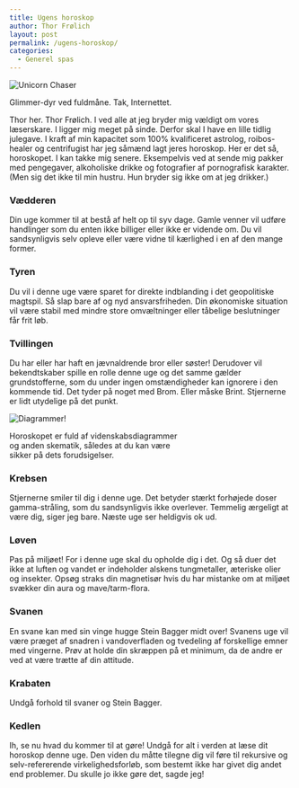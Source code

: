```yaml
---
title: Ugens horoskop
author: Thor Frølich
layout: post
permalink: /ugens-horoskop/
categories:
  - Generel spas
---
```

<div class="bitImage bitRight">
  <img src="http://www.abekat.net/wp-content/images/unicorn_chaser.gif" alt="Unicorn Chaser" /> </p> <p>
    Glimmer-dyr ved fuldmåne. Tak, Internettet.
  </p>
</div>

Thor her. Thor Frølich. I ved alle at jeg bryder mig vældigt om vores læserskare. I ligger mig meget på sinde. Derfor skal I have en lille tidlig julegave. I kraft af min kapacitet som 100% kvalificeret astrolog, roibos-healer og centrifugist har jeg såmænd lagt jeres horoskop. Her er det så, horoskopet. I kan takke mig senere. Eksempelvis ved at sende mig pakker med pengegaver, alkoholiske drikke og fotografier af pornografisk karakter. (Men sig det ikke til min hustru. Hun bryder sig ikke om at jeg drikker.)  
<!--more-->

### Vædderen

Din uge kommer til at bestå af helt op til syv dage. Gamle venner vil udføre handlinger som du enten ikke billiger eller ikke er vidende om. Du vil sandsynligvis selv opleve eller være vidne til kærlighed i en af den mange former.

### Tyren

Du vil i denne uge være sparet for direkte indblanding i det geopolitiske magtspil. Så slap bare af og nyd ansvarsfriheden. Din økonomiske situation vil være stabil med mindre store omvæltninger eller tåbelige beslutninger får frit løb.

### Tvillingen

Du har eller har haft en jævnaldrende bror eller søster! Derudover vil bekendtskaber spille en rolle denne uge og det samme gælder grundstofferne, som du under ingen omstændigheder kan ignorere i den kommende tid. Det tyder på noget med Brom. Eller måske Brint. Stjernerne er lidt utydelige på det punkt.

<div class="bitImage bitLeft" style="width: 300px;">
  <img src="http://www.abekat.net/wp-content/images/horoscope_01.gif" alt="Diagrammer!" /> </p> <p>
    Horoskopet er fuld af videnskabsdiagrammer og anden skematik, således at du kan være sikker på dets forudsigelser.
  </p>
</div>

### Krebsen

Stjernerne smiler til dig i denne uge. Det betyder stærkt forhøjede doser gamma-stråling, som du sandsynligvis ikke overlever. Temmelig ærgeligt at være dig, siger jeg bare. Næste uge ser heldigvis ok ud.

### Løven

Pas på miljøet! For i denne uge skal du opholde dig i det. Og så duer det ikke at luften og vandet er indeholder alskens tungmetaller, æteriske olier og insekter. Opsøg straks din magnetisør hvis du har mistanke om at miljøet svækker din aura og mave/tarm-flora.

### Svanen

En svane kan med sin vinge hugge Stein Bagger midt over! Svanens uge vil være præget af snadren i vandoverfladen og tvedeling af forskellige emner med vingerne. Prøv at holde din skræppen på et minimum, da de andre er ved at være trætte af din attitude.

### Krabaten

Undgå forhold til svaner og Stein Bagger.

### Kedlen

Ih, se nu hvad du kommer til at gøre! Undgå for alt i verden at læse dit horoskop denne uge. Den viden du måtte tilegne dig vil føre til rekursive og selv-refererende virkelighedsforløb, som bestemt ikke har givet dig andet end problemer. Du skulle jo ikke gøre det, sagde jeg!